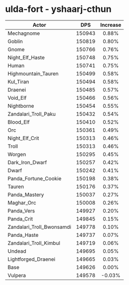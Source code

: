 # ulda-fort - yshaarj-cthun
| Actor | DPS | Increase |
|---|:---:|:---:|
|Mechagnome|150943|0.88%|
|Goblin|150819|0.80%|
|Gnome|150766|0.76%|
|Night_Elf_Haste|150748|0.75%|
|Human|150741|0.75%|
|Highmountain_Tauren|150499|0.58%|
|Kul_Tiran|150494|0.58%|
|Draenei|150485|0.57%|
|Void_Elf|150466|0.56%|
|Nightborne|150454|0.55%|
|Zandalari_Troll_Paku|150432|0.54%|
|Blood_Elf|150410|0.52%|
|Orc|150361|0.49%|
|Night_Elf_Crit|150313|0.46%|
|Troll|150313|0.46%|
|Worgen|150295|0.45%|
|Dark_Iron_Dwarf|150257|0.42%|
|Dwarf|150242|0.41%|
|Panda_Fortune_Cookie|150198|0.38%|
|Tauren|150176|0.37%|
|Panda_Mastery|150037|0.27%|
|Maghar_Orc|150008|0.26%|
|Panda_Vers|149927|0.20%|
|Panda_Crit|149845|0.15%|
|Zandalari_Troll_Bwonsamdi|149778|0.10%|
|Panda_Haste|149737|0.07%|
|Zandalari_Troll_Kimbul|149719|0.06%|
|Undead|149695|0.05%|
|Lightforged_Draenei|149665|0.03%|
|Base|149626|0.00%|
|Vulpera|149578|-0.03%|
